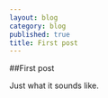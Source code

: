 ```yaml
---
layout: blog
category: blog
published: true
title: First post
---
```


##First post

Just what it sounds like.